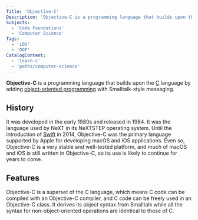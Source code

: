 ```yaml
---
Title: 'Objective-C'
Description: 'Objective-C is a programming language that builds upon the C language by adding object-oriented programming with Smalltalk-style messaging.'
Subjects:
  - 'Code Foundations'
  - 'Computer Science'
Tags:
  - 'iOS'
  - 'OOP'
CatalogContent:
  - 'learn-c'
  - 'paths/computer-science'
---
```


**Objective-C** is a programming language that builds upon the [C](https://www.codecademy.com/resources/docs/c) language by adding [object-oriented programming](https://www.codecademy.com/resources/docs/general/object-oriented-programming) with Smalltalk-style messaging.

## History

It was developed in the early 1980s and released in 1984. It was the language used by NeXT in its NeXTSTEP operating system. Until the introduction of [Swift](https://www.codecademy.com/resources/docs/swift) in 2014, Objective-C was the primary language supported by Apple for developing macOS and iOS applications. Even so, Objective-C is a very stable and well-tested platform, and much of macOS and iOS is still written in Objective-C, so its use is likely to continue for years to come.

## Features

Objective-C is a superset of the C language, which means C code can be compiled with an Objective-C compiler, and C code can be freely used in an Objective-C class. It derives its object syntax from Smalltalk while all the syntax for non-object-oriented operations are identical to those of C.
